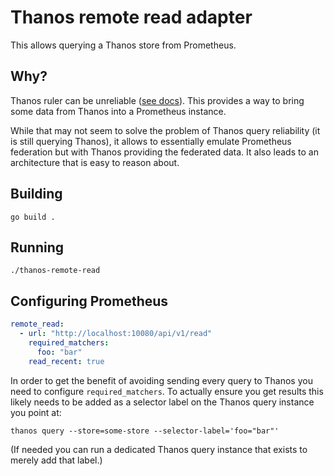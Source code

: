 # Thanos remote read adapter

This allows querying a Thanos store from Prometheus.

## Why?

Thanos ruler can be unreliable ([see
docs](https://github.com/thanos-io/thanos/blob/master/docs/components/rule.md#risk)).
This provides a way to bring some data from Thanos into a Prometheus instance.

While that may not seem to solve the problem of Thanos query reliability (it is
still querying Thanos), it allows to essentially emulate Prometheus federation
but with Thanos providing the federated data. It also leads to an architecture
that is easy to reason about.

## Building

```
go build .
```

## Running

```
./thanos-remote-read
```

## Configuring Prometheus

```yaml
remote_read:
  - url: "http://localhost:10080/api/v1/read"
    required_matchers:
      foo: "bar"
    read_recent: true
```

In order to get the benefit of avoiding sending every query to Thanos you need
to configure `required_matchers`. To actually ensure you get results this likely
needs to be added as a selector label on the Thanos query instance you point at:

```
thanos query --store=some-store --selector-label='foo="bar"'
```

(If needed you can run a dedicated Thanos query instance that exists to merely
add that label.)

